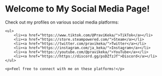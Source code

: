 <!DOCTYPE html>
<html>
<head>
    <title>Social Media Links</title>
</head>
<body>
    <h1>Welcome to My Social Media Page!</h1>
    <p>Check out my profiles on various social media platforms:</p>

    <ul>
        <li><a href="https://www.tiktok.com/@PraviKeka/">TikTok</a></li>
        <li><a href="https://store.steampowered.com/">Steam</a></li>
        <li><a href="https://twitter.com/pravikeka/">Twitter</a></li>
        <li><a href="https://instagram.com/ja_keka/">Instagram</a></li>
        <li><a href="https://youtube.com/@pravikeka/">YouTube</a></li>
        <li><a href="https://https://discord.gg/psDZfzJf">Discord</a></li>
    </ul>

    <p>Feel free to connect with me on these platforms!</p>
</body>
</html>
